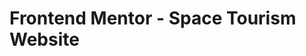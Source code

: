 # Frontend Mentor - Space Tourism Website

<!-- This is a Space Tourist Website from Frontend Mentor challenges which help me improve my coding skills by building realistic projects with React


## Table of contents

- [Screenshot](#screenshot)
- [Links](#links)
- [Built with](#built-with)

## Screenshot

                This is a desktop View.
                 
<img src="https://github.com/stanley-meruo/main/space-tourism/src/assets/space-tourism-challenge-desktop.png">

                 This is a mobile view.
                 
  <p align="center">
   <img src="https://github.com/stanley-meruo/main/space-tourism/src/assets/space-tourism-challenge-mobile.png" height="500px">
  </p>
  
### Links

-

### Built with

- Tailwind CSS
- [React](https://reactjs.org/) - JS library
- React Router
- Vite config -->
